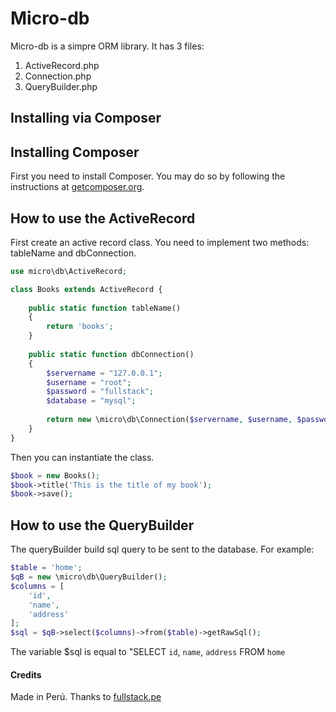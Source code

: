 # Micro-db 

Micro-db is a simpre ORM library. It has 3 files:

1. ActiveRecord.php
2. Connection.php
3. QueryBuilder.php

## Installing via Composer 

## Installing Composer

First you need to install Composer. You may do so by following the instructions at [getcomposer.org](https://getcomposer.org/download/).

## How to use the ActiveRecord

First create an active record class. You need to implement two methods: tableName and dbConnection.

```php
use micro\db\ActiveRecord;

class Books extends ActiveRecord {
    
    public static function tableName() 
    {
        return 'books';
    }
    
    public static function dbConnection() 
    {
        $servername = "127.0.0.1";
        $username = "root";
        $password = "fullstack";
        $database = "mysql";
        
        return new \micro\db\Connection($servername, $username, $password, $database);
    }
}
```
Then you can instantiate the class.

```php
$book = new Books();
$book->title('This is the title of my book');
$book->save();
```

## How to use the QueryBuilder

The queryBuilder build sql query to be sent to the database. For example:

```php
$table = 'home';
$qB = new \micro\db\QueryBuilder();
$columns = [
    'id',
    'name',
    'address'
];
$sql = $qB->select($columns)->from($table)->getRawSql();
```

The variable $sql is equal to "SELECT `id`, `name`, `address` FROM `home`

#### Credits

Made in Perú. Thanks to [fullstack.pe](https://www.fullstack.pe/)
